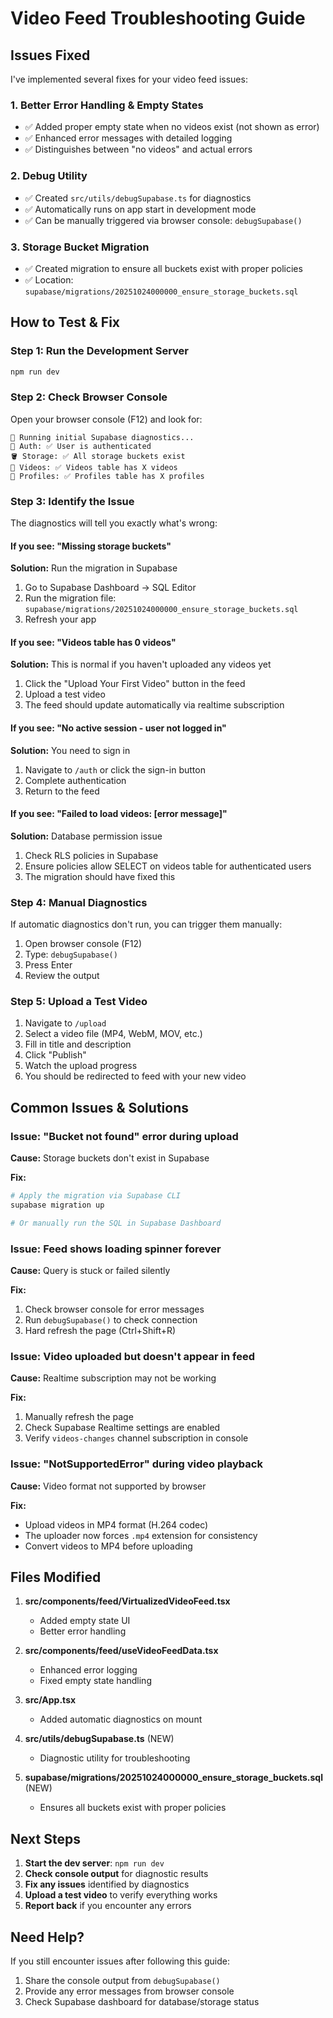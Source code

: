 # Video Feed Troubleshooting Guide

## Issues Fixed

I've implemented several fixes for your video feed issues:

### 1. **Better Error Handling & Empty States**
   - ✅ Added proper empty state when no videos exist (not shown as error)
   - ✅ Enhanced error messages with detailed logging
   - ✅ Distinguishes between "no videos" and actual errors

### 2. **Debug Utility**
   - ✅ Created `src/utils/debugSupabase.ts` for diagnostics
   - ✅ Automatically runs on app start in development mode
   - ✅ Can be manually triggered via browser console: `debugSupabase()`

### 3. **Storage Bucket Migration**
   - ✅ Created migration to ensure all buckets exist with proper policies
   - ✅ Location: `supabase/migrations/20251024000000_ensure_storage_buckets.sql`

## How to Test & Fix

### Step 1: Run the Development Server

```bash
npm run dev
```

### Step 2: Check Browser Console

Open your browser console (F12) and look for:

```
🚀 Running initial Supabase diagnostics...
📝 Auth: ✅ User is authenticated
🪣 Storage: ✅ All storage buckets exist
🎥 Videos: ✅ Videos table has X videos
👤 Profiles: ✅ Profiles table has X profiles
```

### Step 3: Identify the Issue

The diagnostics will tell you exactly what's wrong:

#### If you see: **"Missing storage buckets"**
**Solution:** Run the migration in Supabase

1. Go to Supabase Dashboard → SQL Editor
2. Run the migration file: `supabase/migrations/20251024000000_ensure_storage_buckets.sql`
3. Refresh your app

#### If you see: **"Videos table has 0 videos"**
**Solution:** This is normal if you haven't uploaded any videos yet

1. Click the "Upload Your First Video" button in the feed
2. Upload a test video
3. The feed should update automatically via realtime subscription

#### If you see: **"No active session - user not logged in"**
**Solution:** You need to sign in

1. Navigate to `/auth` or click the sign-in button
2. Complete authentication
3. Return to the feed

#### If you see: **"Failed to load videos: [error message]"**
**Solution:** Database permission issue

1. Check RLS policies in Supabase
2. Ensure policies allow SELECT on videos table for authenticated users
3. The migration should have fixed this

### Step 4: Manual Diagnostics

If automatic diagnostics don't run, you can trigger them manually:

1. Open browser console (F12)
2. Type: `debugSupabase()`
3. Press Enter
4. Review the output

### Step 5: Upload a Test Video

1. Navigate to `/upload`
2. Select a video file (MP4, WebM, MOV, etc.)
3. Fill in title and description
4. Click "Publish"
5. Watch the upload progress
6. You should be redirected to feed with your new video

## Common Issues & Solutions

### Issue: "Bucket not found" error during upload

**Cause:** Storage buckets don't exist in Supabase

**Fix:**
```bash
# Apply the migration via Supabase CLI
supabase migration up

# Or manually run the SQL in Supabase Dashboard
```

### Issue: Feed shows loading spinner forever

**Cause:** Query is stuck or failed silently

**Fix:**
1. Check browser console for error messages
2. Run `debugSupabase()` to check connection
3. Hard refresh the page (Ctrl+Shift+R)

### Issue: Video uploaded but doesn't appear in feed

**Cause:** Realtime subscription may not be working

**Fix:**
1. Manually refresh the page
2. Check Supabase Realtime settings are enabled
3. Verify `videos-changes` channel subscription in console

### Issue: "NotSupportedError" during video playback

**Cause:** Video format not supported by browser

**Fix:**
- Upload videos in MP4 format (H.264 codec)
- The uploader now forces `.mp4` extension for consistency
- Convert videos to MP4 before uploading

## Files Modified

1. **src/components/feed/VirtualizedVideoFeed.tsx**
   - Added empty state UI
   - Better error handling

2. **src/components/feed/useVideoFeedData.tsx**
   - Enhanced error logging
   - Fixed empty state handling

3. **src/App.tsx**
   - Added automatic diagnostics on mount

4. **src/utils/debugSupabase.ts** (NEW)
   - Diagnostic utility for troubleshooting

5. **supabase/migrations/20251024000000_ensure_storage_buckets.sql** (NEW)
   - Ensures all buckets exist with proper policies

## Next Steps

1. **Start the dev server**: `npm run dev`
2. **Check console output** for diagnostic results
3. **Fix any issues** identified by diagnostics
4. **Upload a test video** to verify everything works
5. **Report back** if you encounter any errors

## Need Help?

If you still encounter issues after following this guide:

1. Share the console output from `debugSupabase()`
2. Provide any error messages from browser console
3. Check Supabase dashboard for database/storage status
